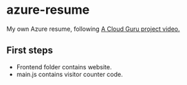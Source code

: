 # azure-resume
My own Azure resume, following [A Cloud Guru project video.](https://learn.acloud.guru/series/acg-projects/view/403)

## First steps
- Frontend folder contains website.
- main.js contains visitor counter code.
